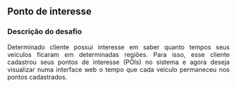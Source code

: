 ## Ponto de interesse

### Descrição do desafio
<p style="text-align: justify;">
    Determinado cliente possui interesse em saber quanto tempos seus 
    veículos ficaram em determinadas regiões. Para isso, esse cliente 
    cadastrou seus pontos de interesse (POIs) no sistema e agora deseja 
    visualizar numa interface web o tempo que cada veículo permaneceu nos 
    pontos cadastrados.
</p>